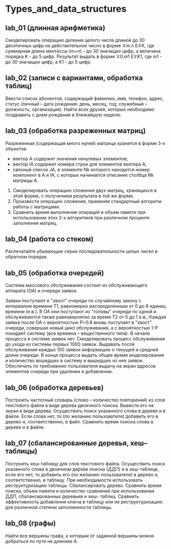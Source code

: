 # Types_and_data_structures

## lab_01 (длинная арифметика)
Смоделировать операцию деления целого числа длиной до
30 десятичных цифр на действительное число в форме
∓m.n Е∓K, где суммарная длина мантиссы (m+n) - до 30
значащих цифр, а величина порядка K - до 5 цифр.
Результат выдать в форме ∓0.m1 Е∓K1, где m1 - до 30
значащих цифр, а K1 - до 5 цифр.

## lab_02 (записи с вариантами, обработка таблиц)
Ввести список абонентов, содержащий фамилию, имя, телефон,
адрес, статус (личный – дата рождения: день, месяц, год;
служебный – должность, организация). Найти всех друзей, которых
необходимо поздравить с днем рождения в ближайшую неделю.

## lab_03 (обработка разреженных матриц)
Разреженная (содержащая много нулей) матрица хранится в форме 3-х
объектов:
- вектор A содержит значения ненулевых элементов;
- вектор IA содержит номера строк для элементов вектора A;
- связный список JA, в элементе Nk которого находится номер
компонент в A и IA, с которых начинается описание столбца Nk матрицы
A.
1. Смоделировать операцию сложения двух матриц, хранящихся в этой форме,
с получением результата в той же форме.
2. Произвести операцию сложения, применяя стандартный алгоритм работы с
матрицами.
3. Сравнить время выполнения операций и объем памяти при
использовании этих 2-х алгоритмов при различном проценте заполнения
матриц.

## lab_04 (работа со стеком)
Распечатайте убывающие серии последовательности целых чисел в обратном
порядке.

## lab_05 (обработка очередей)
Система массового обслуживания состоит из обслуживающего
аппарата (ОА) и очереди заявок.

Заявки поступают в "хвост" очереди по случайному закону с
интервалом времени Т1, равномерно распределенным от 0 до 6 единиц
времени (е.в.). В ОА они поступают из "головы" очереди по одной и
обслуживаются также равновероятно за время Т2 от 0 до 1 е.в., Каждая
заявка после ОА с вероятностью Р=0.8 вновь поступает в "хвост" очереди,
совершая новый цикл обслуживания, а с вероятностью 1-Р покидает систему
(все времена – вещественного типа). В начале процесса в системе заявок нет.
Смоделировать процесс обслуживания до ухода из системы первых
1000 заявок. Выдавать после обслуживания каждых 100 заявок информацию
о текущей и средней длине очереди. В конце процесса выдать общее время
моделирования и количество вошедших в систему и вышедших из нее заявок.
Обеспечить по требованию пользователя выдачу на экран адресов элементов
очереди при удалении и добавлении.

## lab_06 (обработка деревьев)
Построить частотный словарь (слово – количество повторений) из слов текстового файла в 
виде дерева двоичного поиска. Вывести его на экран в виде дерева. Осуществить поиск указанного 
слова в дереве и в файле. Если слова нет, то (по желанию пользователя) добавить его в дерево и, 
соответственно, в файл. Сравнить время поиска слова в дереве и в файле.

## lab_07 (сбалансированные деревья, хеш–таблицы)
Построить хеш-таблицу для слов текстового файла. Осуществить поиск
указанного слова в двоичном дереве поиска (ДДП) и в хеш-таблице, если его
нет, то добавить его (по желанию пользователя) в дерево и, соответственно,
в таблицу. При необходимости использовать реструктуризацию таблицы.
Сбалансировать дерево. Сравнить время поиска, объем памяти и количество
сравнений при использовании ДДП, сбалансированных деревьев и хеш-
таблиц. Сравнить эффективность добавления ключа в таблицу или ее
реструктуризацию для различной степени заполненности таблицы.

## lab_08 (графы)
Найти все вершины графа, к которым от заданной вершины можно добраться по пути не длиннее А.
